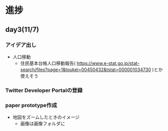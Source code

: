 # 進捗
## day3(11/7)
### アイデア出し
- 人口移動
  - 住民基本台帳人口移動報告( https://www.e-stat.go.jp/stat-search/files?page=1&toukei=00450432&tstat=000001034730 )とか使えそう

### Twitter Developer Portalの登録

### paper prototype作成
- 地図をズームしたときのイメージ
  - 画像は画像フォルダに
